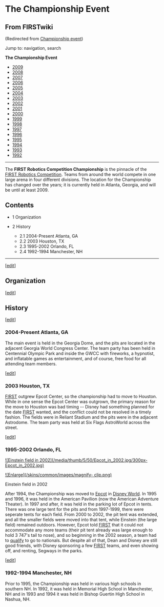 # The Championship Event

## From FIRSTwiki

(Redirected from [Championship event](/index.php?title=Championship_event&redirect=no "Championship event"))

Jump to: navigation, search

****The Championship Event****

- [2009](/index.php?title=Championship_Event_%282009%29&action=edit "Championship Event \(2009\)")
- [2008](/index.php?title=Championship_Event_%282008%29&action=edit "Championship Event \(2008\)")
- [2007](Championship_Event_%282007%29 "Championship Event \(2007\)")
- [2006](Championship_Event_%282006%29 "Championship Event \(2006\)")
- [2005](Championship_Event_%282005%29 "Championship Event \(2005\)")
- [2004](/index.php?title=Championship_Event_%282004%29&action=edit "Championship Event \(2004\)")
- [2003](/index.php?title=Championship_Event_%282003%29&action=edit "Championship Event \(2003\)")
- [2002](/index.php?title=Championship_Event_%282002%29&action=edit "Championship Event \(2002\)")
- [2001](/index.php?title=Championship_Event_%282001%29&action=edit "Championship Event \(2001\)")
- [2000](/index.php?title=Championship_Event_%282000%29&action=edit "Championship Event \(2000\)")
- [1999](/index.php?title=Championship_Event_%281999%29&action=edit "Championship Event \(1999\)")
- [1998](Championship_Event_%281998%29 "Championship Event \(1998\)")
- [1997](/index.php?title=Championship_Event_%281997%29&action=edit "Championship Event \(1997\)")
- [1996](Championship_Event_%281996%29 "Championship Event \(1996\)")
- [1995](/index.php?title=Championship_Event_%281995%29&action=edit "Championship Event \(1995\)")
- [1994](/index.php?title=Championship_Event_%281994%29&action=edit "Championship Event \(1994\)")
- [1993](Championship_Event_%281993%29 "Championship Event \(1993\)")
- [1992](Championship_Event_%281992%29 "Championship Event \(1992\)")

--------------------------------------------------------------------------------

The **FIRST Robotics Competition Championship** is the pinnacle of the [FIRST Robotics Competition](FIRST_Robotics_Competition "FIRST Robotics
Competition"). Teams from around the world compete in one large arena in four different divisions. The location for the Championship has changed over the years; it is currently held in Atlanta, Georgia, and will be until at least 2009.

## Contents

- 1 Organization
- 2 History

  - 2.1 2004-Present Atlanta, GA
  - 2.2 2003 Houston, TX
  - 2.3 1995-2002 Orlando, FL
  - 2.4 1992-1994 Manchester, NH

--------------------------------------------------------------------------------

[[edit](/index.php?title=The_Championship_Event&action=edit&section=1 "Edit
section: Organization")]

## Organization

[[edit](/index.php?title=The_Championship_Event&action=edit&section=2 "Edit
section: History")]

## History

[[edit](/index.php?title=The_Championship_Event&action=edit&section=3 "Edit
section: 2004-Present Atlanta, GA")]

### 2004-Present Atlanta, GA

The main event is held in the Georgia Dome, and the pits are located in the adjacent Georgia World Congress Center. The team party has been held in Centennial Olympic Park and inside the GWCC with fireworks, a hypnotist, and inflatable games as entertainment, and of course, free food for all attending team members.

[[edit](/index.php?title=The_Championship_Event&action=edit&section=4 "Edit
section: 2003 Houston, TX")]

### 2003 Houston, TX

[FIRST](first) outgrew Epcot Center, so the championship had to move to Houston. While in one sense the Epcot Center was outgrown, the primary reason for the move to Houston was bad timing -- Disney had something planned for the date [FIRST](first) wanted, and the conflict could not be resolved in a timely fashion. The fields were in Reliant Stadium and the pits were in the adjacent Astrodome. The team party was held at Six Flags AstroWorld across the street.

[[edit](/index.php?title=The_Championship_Event&action=edit&section=5 "Edit
section: 1995-2002 Orlando, FL")]

### 1995-2002 Orlando, FL

[![Einstein field in 2002](/media/thumb/5/50/Epcot_in_2002.jpg/300px-
Epcot_in_2002.jpg)](Image:Epcot_in_2002.jpg "Einstein field in
2002")

[![Enlarge](/skins/common/images/magnify-
clip.png)](Image:Epcot_in_2002.jpg "Enlarge")

Einstein field in 2002

After 1994, the Championship was moved to [Epcot](http://www.wikipedia.org/wiki/Epcot "wikipedia:Epcot") in [Disney World](http://www.wikipedia.org/wiki/Disney_World "wikipedia:Disney_World"). In 1995 and 1996, it was held in the American Pavilion (now the American Adventure Theater). In 1997 and after, it was held in the parking lot of Epcot in tents. There was one large tent for the pits and from 1997-1999, there were seperate tents for each field. From 2000 to 2002, the pit tent was extended, and all the smaller fields were moved into that tent, while Einstein (the large field) remained outdoors. However, Epcot told [FIRST](first) that it could not accommodate any more teams (their pit tent already was large enough to hold 3 747's tail to nose), and so beginning in the 2002 season, a team had to [qualify](Qualify "Qualify") to go to nationals. But despite all of that, Dean and Disney are still good friends, with Disney sponsoring a few [FIRST](first) teams, and even showing off, and renting, Segways in the parks.

[[edit](/index.php?title=The_Championship_Event&action=edit&section=6 "Edit
section: 1992-1994 Manchester, NH")]

### 1992-1994 Manchester, NH

Prior to 1995, the Championship was held in various high schools in southern NH. In 1992, it was held in Memorial High School in Manchester, NH and in 1993 and 1994 it was held in Bishop Guertin High School in Nashua, NH.
